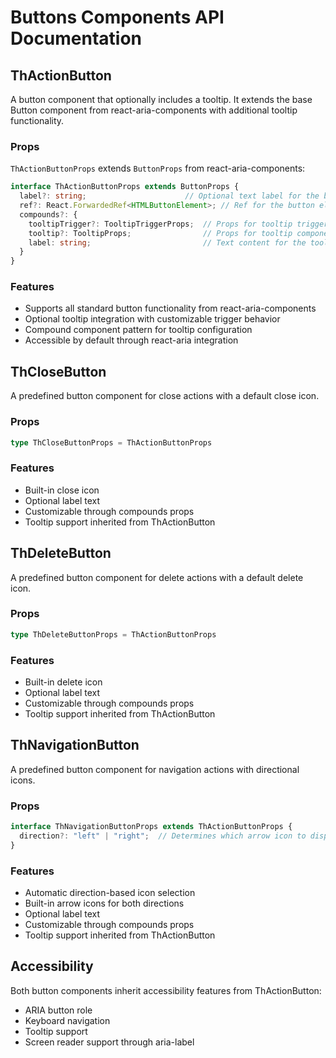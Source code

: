 # Buttons Components API Documentation

## ThActionButton

A button component that optionally includes a tooltip. It extends the base Button component from react-aria-components with additional tooltip functionality.

### Props

`ThActionButtonProps` extends `ButtonProps` from react-aria-components:

```typescript
interface ThActionButtonProps extends ButtonProps {
  label?: string;                      // Optional text label for the button
  ref?: React.ForwardedRef<HTMLButtonElement>; // Ref for the button element
  compounds?: {
    tooltipTrigger?: TooltipTriggerProps;  // Props for tooltip trigger component
    tooltip?: TooltipProps;                // Props for tooltip component
    label: string;                         // Text content for the tooltip
  }
}
```

### Features

- Supports all standard button functionality from react-aria-components
- Optional tooltip integration with customizable trigger behavior
- Compound component pattern for tooltip configuration
- Accessible by default through react-aria integration

## ThCloseButton

A predefined button component for close actions with a default close icon.

### Props

```typescript
type ThCloseButtonProps = ThActionButtonProps
```

### Features

- Built-in close icon
- Optional label text
- Customizable through compounds props
- Tooltip support inherited from ThActionButton

## ThDeleteButton

A predefined button component for delete actions with a default delete icon.

### Props

```typescript
type ThDeleteButtonProps = ThActionButtonProps
```

### Features

- Built-in delete icon
- Optional label text
- Customizable through compounds props
- Tooltip support inherited from ThActionButton

## ThNavigationButton

A predefined button component for navigation actions with directional icons.

### Props

```typescript
interface ThNavigationButtonProps extends ThActionButtonProps {
  direction?: "left" | "right";  // Determines which arrow icon to display
}
```

### Features

- Automatic direction-based icon selection
- Built-in arrow icons for both directions
- Optional label text
- Customizable through compounds props
- Tooltip support inherited from ThActionButton

## Accessibility

Both button components inherit accessibility features from ThActionButton:

- ARIA button role
- Keyboard navigation
- Tooltip support
- Screen reader support through aria-label